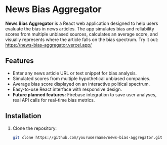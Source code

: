 # News Bias Aggregator

**News Bias Aggregator** is a React web application designed to help users evaluate the bias in news articles. The app simulates bias and reliability scores from multiple unbiased sources, calculates an average score, and visually represents where the article falls on the bias spectrum. Try it out: https://news-bias-aggregator.vercel.app/

## Features
- Enter any news article URL or text snippet for bias analysis.
- Simulated scores from multiple hypothetical unbiased companies.
- Average bias score displayed on an interactive political spectrum.
- Easy-to-use React interface with responsive design.
- **Future planned features:** Firebase integration to save user analyses, real API calls for real-time bias metrics.

## Installation
1. Clone the repository:
   ```bash
   git clone https://github.com/yourusername/news-bias-aggregator.git
